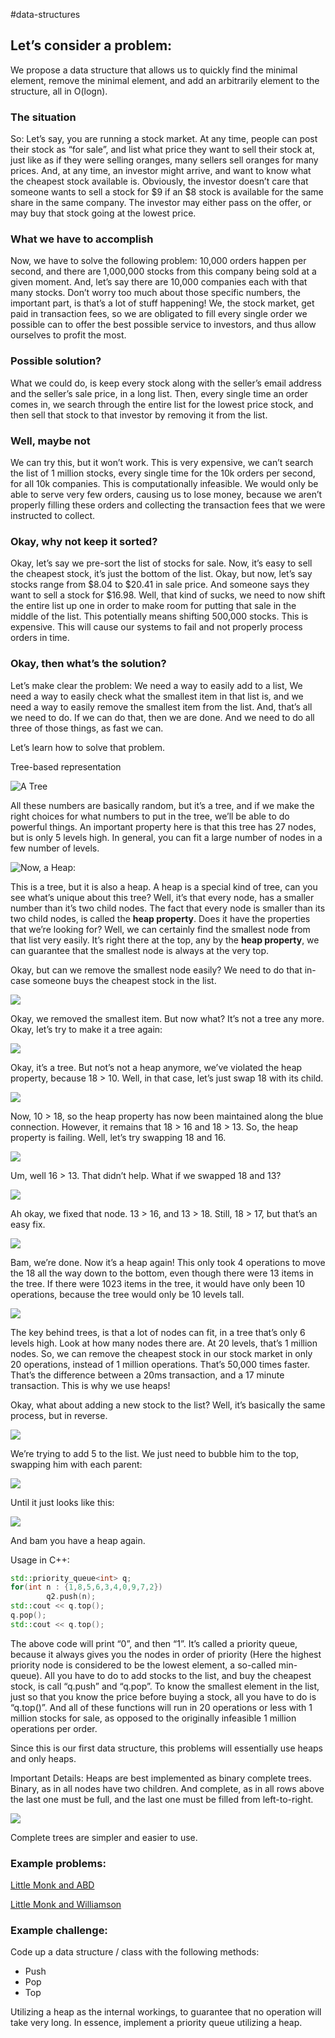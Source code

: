 #data-structures
## Let’s consider a problem:

We propose a data structure that allows us to quickly find the minimal element, remove the minimal element, and add an arbitrarily element to the structure, all in O(logn).

### The situation
So: Let’s say, you are running a stock market. At any time, people can post their stock as “for sale”, and list what price they want to sell their stock at, just like as if they were selling oranges, many sellers sell oranges for many prices. And, at any time, an investor might arrive, and want to know what the cheapest stock available is. Obviously, the investor doesn’t care that someone wants to sell a stock for $9 if an $8 stock is available for the same share in the same company. The investor may either pass on the offer, or may buy that stock going at the lowest price.


###  What we have to accomplish
Now, we have to solve the following problem: 10,000 orders happen per second, and there are 1,000,000 stocks from this company being sold at a given moment. And, let’s say there are 10,000 companies each with that many stocks. Don’t worry too much about those specific numbers, the important part, is that’s a lot of stuff happening! We, the stock market, get paid in transaction fees, so we are obligated to fill every single order we possible can to offer the best possible service to investors, and thus allow ourselves to profit the most.


###  Possible solution?
What we could do, is keep every stock along with the seller’s email address and the seller’s sale price, in a long list. Then, every single time an order comes in, we search through the entire list for the lowest price stock, and then sell that stock to that investor by removing it from the list.

###  Well, maybe not
We can try this, but it won’t work. This is very expensive, we can’t search the list of 1 million stocks, every single time for the 10k orders per second, for all 10k companies. This is computationally infeasible. We would only be able to serve very few orders, causing us to lose money, because we aren’t properly filling these orders and collecting the transaction fees that we were instructed to collect.

###  Okay, why not keep it sorted?
Okay, let’s say we pre-sort the list of stocks for sale. Now, it’s easy to sell the cheapest stock, it’s just the bottom of the list. Okay, but now, let’s say stocks range from $8.04 to $20.41 in sale price. And someone says they want to sell a stock for $16.98. Well, that kind of sucks, we need to now shift the entire list up one in order to make room for putting that sale in the middle of the list. This potentially means shifting 500,000 stocks. This is expensive. This will cause our systems to fail and not properly process orders in time.

###  Okay, then what’s the solution?
Let’s make clear the problem:
We need a way to easily add to a list, We need a way to easily check what the smallest item in that list is, and we need a way to easily remove the smallest item from the list. And, that’s all we need to do. If we can do that, then we are done. And we need to do all three of those things, as fast we can.

Let’s learn how to solve that problem.

Tree-based representation

![A Tree](assets/images/1.png)

All these numbers are basically random, but it’s a tree, and if we make the right choices for what numbers to put in the tree, we’ll be able to do powerful things. An important property here is that this tree has 27 nodes, but is only 5 levels high. In general, you can fit a large number of nodes in a few number of levels.

![Now, a Heap:](assets/images/2.png)

This is a tree, but it is also a heap. A heap is a special kind of tree, can you see what’s unique about this tree? Well, it’s that every node, has a smaller number than it’s two child nodes. The fact that every node is smaller than its two child nodes, is called the **heap property**. Does it have the properties that we’re looking for? Well, we can certainly find the smallest node from that list very easily. It’s right there at the top, any by the **heap property**, we can guarantee that the smallest node is always at the very top.

Okay, but can we remove the smallest node easily? We need to do that in-case someone buys the cheapest stock in the list.

![](assets/images/3.png)

Okay, we removed the smallest item. But now what? It’s not a tree any more. Okay, let’s try to make it a tree again:

![](assets/images/4.png)

Okay, it’s a tree. But not’s not a heap anymore, we’ve violated the heap property, because 18 > 10. Well, in that case, let’s just swap 18 with its child.

![](assets/images/5.png)

Now, 10 > 18, so the heap property has now been maintained along the blue connection. However, it remains that 18 > 16 and 18 > 13. So, the heap property is failing. Well, let’s try swapping 18 and 16.

![](assets/images/6.png)

Um, well 16 > 13. That didn’t help. What if we swapped 18 and 13?

![](assets/images/7.png)

Ah okay, we fixed that node. 13 > 16, and 13 > 18. Still, 18 > 17, but that’s an easy fix. 

![](assets/images/8.png)

Bam, we’re done. Now it’s a heap again! This only took 4 operations to move the 18 all the way down to the bottom, even though there were 13 items in the tree. If there were 1023 items in the tree, it would have only been 10 operations, because the tree would only be 10 levels tall. 

![](assets/images/9.png)

The key behind trees, is that a lot of nodes can fit, in a tree that’s only 6 levels high. Look at how many nodes there are. At 20 levels, that’s 1 million nodes. So, we can remove the cheapest stock in our stock market in only 20 operations, instead of 1 million operations. That’s 50,000 times faster. That’s the difference between a 20ms transaction, and a 17 minute transaction. This is why we use heaps!

Okay, what about adding a new stock to the list? Well, it’s basically the same process, but in reverse.

![](assets/images/10.png)

We’re trying to add 5 to the list. We just need to bubble him to the top, swapping him with each parent:

![](assets/images/11.png)

Until it just looks like this:

![](assets/images/12.png)

And bam you have a heap again.

Usage in C++:
```cpp
std::priority_queue<int> q;
for(int n : {1,8,5,6,3,4,0,9,7,2})
        q2.push(n);
std::cout << q.top();
q.pop();
std::cout << q.top();
```

The above code will print “0”, and then “1”. It’s called a priority queue, because it always gives you the nodes in order of priority (Here the highest priority node is considered to be the lowest element, a so-called min-queue). All you have to do to add stocks to the list, and buy the cheapest stock, is call “q.push” and “q.pop”. To know the smallest element in the list, just so that you know the price before buying a stock, all you have to do is “q.top()”. And all of these functions will run in 20 operations or less with 1 million stocks for sale, as opposed to the originally infeasible 1 million operations per order.

Since this is our first data structure, this problems will essentially use heaps and only heaps.

Important Details:
Heaps are best implemented as binary complete trees. Binary, as in all nodes have two children. And complete, as in all rows above the last one must be full, and the last one must be filled from left-to-right.

![](assets/images/13.png)

Complete trees are simpler and easier to use.

### Example problems:

[Little Monk and ABD](https://www.hackerearth.com/practice/data-structures/trees/heapspriority-queues/practice-problems/algorithm/little-monk-and-abd/)

[Little Monk and Williamson](https://www.hackerearth.com/practice/data-structures/trees/heapspriority-queues/practice-problems/algorithm/little-monk-and-williamson/)

### Example challenge:

Code up a data structure / class with the following methods:

* Push
* Pop
* Top

Utilizing a heap as the internal workings, to guarantee that no operation will take very long. In essence, implement a priority queue utilizing a heap.
